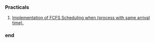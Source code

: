 ### Practicals

1. [Implementation of FCFS Scheduling when (process with same arrival time).](https://github.com/FlashXT/sem4/blob/main/OS/codes/prog1.cpp)







### end
